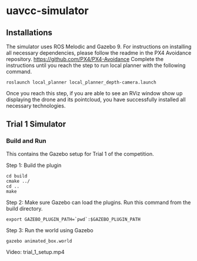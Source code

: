 # uavcc-simulator
## Installations
The simulator uses ROS Melodic and Gazebo 9. For instructions on installing all necessary dependencies, please follow the readme in the PX4 Avoidance repository.
https://github.com/PX4/PX4-Avoidance
Complete the instructions until you reach the step to run local planner with the following command.
```
roslaunch local_planner local_planner_depth-camera.launch
```
Once you reach this step, if you are able to see an RViz window show up displaying the drone and its pointcloud, you have successfully installed all necessary technologies.



## Trial 1 Simulator
### Build and Run
This contains the Gazebo setup for Trial 1 of the competition.

Step 1: Build the plugin
```mkdir build
cd build
cmake ../
cd ..
make
```
Step 2: Make sure Gazebo can load the plugins. Run this command from the build directory.

```export GAZEBO_PLUGIN_PATH=`pwd`:$GAZEBO_PLUGIN_PATH```

Step 3: Run the world using Gazebo

```cd ~/trial_1_setup
gazebo animated_box.world
```
Video: trial_1_setup.mp4
